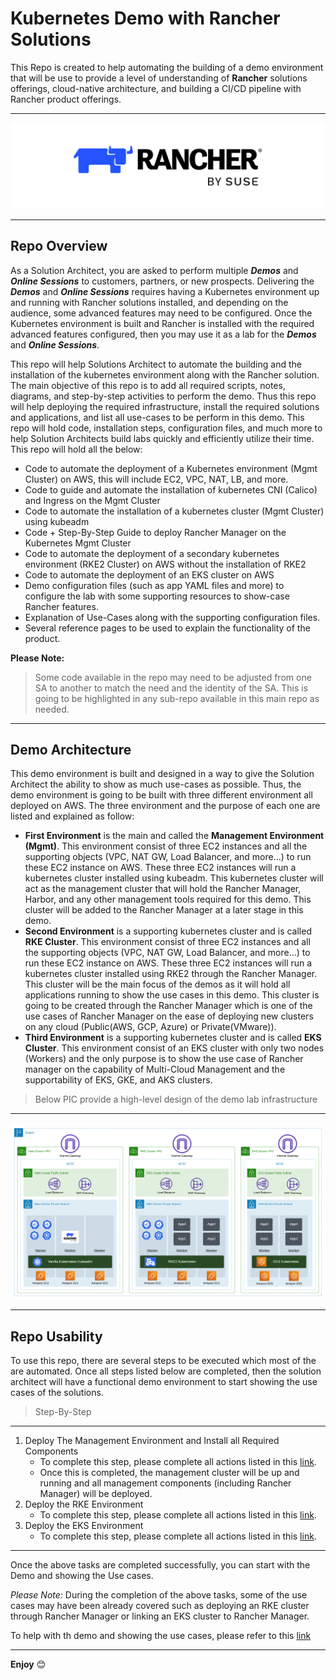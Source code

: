 # Kubernetes Demo with Rancher Solutions

This Repo is created to help automating the building of a demo environment that will be use to provide a level of understanding of **Rancher** solutions offerings, cloud-native architecture, and building a CI/CD pipeline with Rancher product offerings.

---

<p align="center">
    <img src="images/RancherLogo.png">
</p>

---

## Repo Overview 

As a Solution Architect, you are asked to perform multiple **_Demos_** and **_Online Sessions_** to customers, partners, or new prospects. Delivering the **_Demos_** and **_Online Sessions_** requires having a Kubernetes environment up and running with Rancher solutions installed, and depending on the audience, some advanced features may need to be configured. Once the Kubernetes environment is built and Rancher is installed with the required advanced features configured, then you may use it as a lab for the **_Demos_** and **_Online Sessions_**.

This repo will help Solutions Architect to automate the building and the installation of the kubernetes environment along with the Rancher solution. The main objective of this repo is to add all required scripts, notes, diagrams, and step-by-step activities to perform the demo. Thus this repo will help deploying the required infrastructure, install the required solutions and applications, and list all use-cases to be perform in this demo. This repo will hold code, installation steps, configuration files, and much more to help Solution Architects build labs quickly and efficiently utilize their time. This repo will hold all the below:
* Code to automate the deployment of a Kubernetes environment (Mgmt Cluster) on AWS, this will include EC2, VPC, NAT, LB, and more.
* Code to guide and automate the installation of kubernetes CNI (Calico) and Ingress on the Mgmt Cluster
* Code to automate the installation of a kubernetes cluster (Mgmt Cluster) using kubeadm
* Code + Step-By-Step Guide to deploy Rancher Manager on the Kubernetes Mgmt Cluster
* Code to automate the deployment of a secondary kubernetes environment (RKE2 Cluster) on AWS without the installation of RKE2
* Code to automate the deployment of an EKS cluster on AWS
* Demo configuration files (such as app YAML files and more) to configure the lab with some supporting resources to show-case Rancher features.
* Explanation of Use-Cases along with the supporting configuration files.
* Several reference pages to be used to explain the functionality of the product.

**Please Note:**
> Some code available in the repo may need to be adjusted from one SA to another to match the need and the identity of the SA. This is going to be highlighted in any sub-repo available in this main repo as needed.

---

## Demo Architecture

This demo environment is built and designed in a way to give the Solution Architect the ability to show as much use-cases as possible. Thus, the demo environment is going to be built with three different environment all deployed on AWS. The three environment and the purpose of each one are listed and explained as follow:
* **First Environment** is the main and called the **Management Environment (Mgmt)**. This environment consist of three EC2 instances and all the supporting objects (VPC, NAT GW, Load Balancer, and more...) to run these EC2 instance on AWS. These three EC2 instances will run a kubernetes cluster installed using kubeadm. This kubernetes cluster will act as the management cluster that will hold the Rancher Manager, Harbor, and any other management tools required for this demo. This cluster will be added to the Rancher Manager at a later stage in this demo.
* **Second Environment** is a supporting kubernetes cluster and is called **RKE Cluster**. This environment consist of three EC2 instances and all the supporting objects (VPC, NAT GW, Load Balancer, and more...) to run these EC2 instance on AWS. These three EC2 instances will run a kubernetes cluster installed using RKE2 through the Rancher Manager. This cluster will be the main focus of the demos as it will hold all applications running to show the use cases in this demo. This cluster is going to be created through the Rancher Manager which is one of the use cases of Rancher Manager on the ease of deploying new clusters on any cloud (Public(AWS, GCP, Azure) or Private(VMware)).
* **Third Environment** is a supporting kubernetes cluster and is called **EKS Cluster**. This environment consist of an EKS cluster with only two nodes (Workers) and the only purpose is to show the use case of Rancher manager on the capability of Multi-Cloud Management and the supportability of EKS, GKE, and AKS clusters.

> Below PIC provide a high-level design of the demo lab infrastructure

---

<p align="center">
    <img src="images/HLD-Main-Arch.png">
</p>

---

## Repo Usability

To use this repo, there are several steps to be executed which most of the are automated. Once all steps listed below are completed, then the solution architect will have a functional demo environment to start showing the use cases of the solutions.

> Step-By-Step

---

1. Deploy The Management Environment and Install all Required Components
   - To complete this step, please complete all actions listed in this [link](https://github.com/tahershaker/Kubernetes-Demo/tree/main/DeployEnv/DeployMgmtClustOnAWS).
   - Once this is completed, the management cluster will be up and running and all management components (including Rancher Manager) will be deployed.
2. Deploy the RKE Environment
   - To complete this step, please complete all actions listed in this [link](https://github.com/tahershaker/Kubernetes-Demo/tree/main/DeployEnv/DeployRkeClusterOnAWS).
3. Deploy the EKS Environment
   - To complete this step, please complete all actions listed in this [link](https://github.com/tahershaker/Kubernetes-Demo/tree/main/DeployEnv/DeployEksClusterOnAWS).

---

Once the above tasks are completed successfully, you can start with the Demo and showing the Use cases. 

_Please Note:_ During the completion of the above tasks, some of the use cases may have been already covered such as deploying an RKE cluster through Rancher Manager or linking an EKS cluster to Rancher Manager.

To help with th demo and showing the use cases, please refer to this [link](https://github.com/tahershaker/Kubernetes-Demo/tree/main/UseCases)

---

**Enjoy** :blush:

